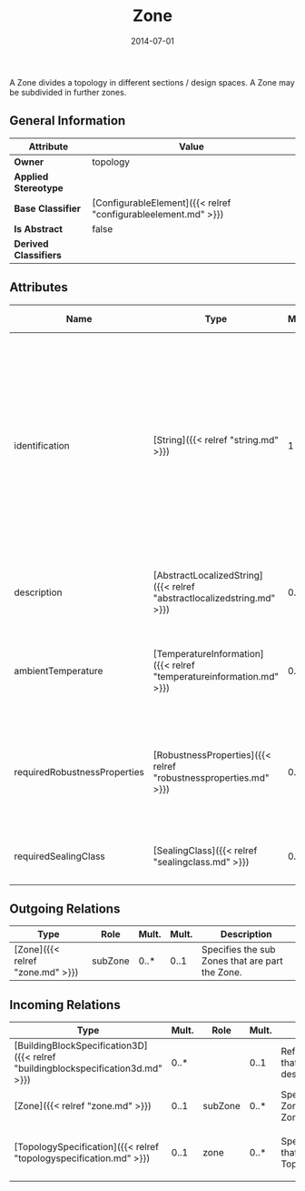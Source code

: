 ﻿---
title: Zone
toc: false
type: specs
date: "2014-07-01"
draft: false
specification: VEC
version: 1.1.1
documentType: "Recommendation"
elementType: Class
classes:
  - Zone
menu_name: vec-1.1.1
---
<p> A Zone divides a topology in different sections / design spaces. A Zone may be subdivided in further zones.      </p>

## General Information

| Attribute               | Value |
|-------------------------|-------|
| **Owner**               | topology |
| **Applied Stereotype**  |   |
| **Base Classifier**     | [ConfigurableElement]({{< relref "configurableelement.md" >}})<br/>  |
| **Is Abstract**         | false |
| **Derived Classifiers** |   |

## Attributes
|  Name  |  Type  |  Mult.  |  Description  |  Owning Classifier  |
|--------|--------|---------|---------------|--------------|
|identification | [String]({{< relref "string.md" >}}) | 1 | <p> Specifies a unique identification of the Zone (normally the name). The identification is guaranteed to be unique within the TopologySpecification. Over all VEC-documents a Zone-instance can be trusted to be the same if the TopologySpecification-instance is the same (see TopologySpecification) and the identification of the Zone is the same.      </p> | [Zone]({{< relref "zone.md" >}}) |
|description | [AbstractLocalizedString]({{< relref "abstractlocalizedstring.md" >}}) | 0..* | <p> Specifies additional, human readable information about the zone.      </p> | [Zone]({{< relref "zone.md" >}}) |
|ambientTemperature | [TemperatureInformation]({{< relref "temperatureinformation.md" >}}) | 0..1 | <p> Defines the ambient temperature that can occur in this zone. This can result in specific requirements for the used components.      </p> | [Zone]({{< relref "zone.md" >}}) |
|requiredRobustnessProperties | [RobustnessProperties]({{< relref "robustnessproperties.md" >}}) | 0..* | <p> Defines the robustness properties that are required in this zone. This can result in specific requirements for the used components (e.g. the ability for sealing).      </p> | [Zone]({{< relref "zone.md" >}}) |
|requiredSealingClass | [SealingClass]({{< relref "sealingclass.md" >}}) | 0..* | <p> Defines the <i>SealingClass</i> that is required in this <i>Zone.</i>      </p> | [Zone]({{< relref "zone.md" >}}) |

## Outgoing Relations
|    Type  |   Role   |   Mult.   |   Mult.   |   Description   |
|----------|----------|-----------|-----------|-----------------|
| [Zone]({{< relref "zone.md" >}}) | subZone | 0..* | 0..1 | Specifies the sub Zones that are part the Zone. |
##  Incoming Relations
|    Type  |   Mult.  |   Role    |   Mult.   |   Description  |
|----------|----------|-----------|-----------|----------------|
| [BuildingBlockSpecification3D]({{< relref "buildingblockspecification3d.md" >}}) | 0..* |  | 0..1 | References the Zone that is building block describes. |
| [Zone]({{< relref "zone.md" >}}) | 0..1 | subZone | 0..* | Specifies the sub Zones that are part the Zone. |
| [TopologySpecification]({{< relref "topologyspecification.md" >}}) | 0..1 | zone | 0..* | <p> Specifies the Zones that are part of the TopologySpecification.      </p> |
